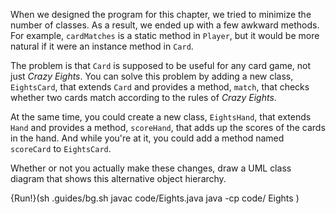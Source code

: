 When we designed the program for this chapter, we tried to minimize the number of classes. As a result, we ended up with a few awkward methods. For example, `cardMatches` is a static method in `Player`, but it would be more natural if it were an instance method in `Card`.

The problem is that `Card` is supposed to be useful for any card game, not just *Crazy Eights*. You can solve this problem by adding a new class, `EightsCard`, that extends `Card` and provides a method, `match`, that checks whether two cards match according to the rules of *Crazy Eights*.

At the same time, you could create a new class, `EightsHand`, that extends `Hand` and provides a method, `scoreHand`, that adds up the scores of the cards in the hand. And while you're at it, you could add a method named `scoreCard` to `EightsCard`.

Whether or not you actually make these changes, draw a UML class diagram that shows this alternative object hierarchy.

{Run!}(sh .guides/bg.sh javac code/Eights.java java -cp code/ Eights )